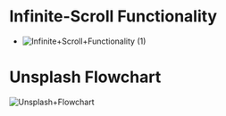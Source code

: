 # Infinite-Scroll Functionality
* ![Infinite+Scroll+Functionality (1)](https://user-images.githubusercontent.com/54122398/122754118-2223f100-d28b-11eb-9c0d-4ab626f6990a.png)

# Unsplash Flowchart
![Unsplash+Flowchart](https://user-images.githubusercontent.com/54122398/122754544-b9894400-d28b-11eb-9239-261ee47b77da.png)
